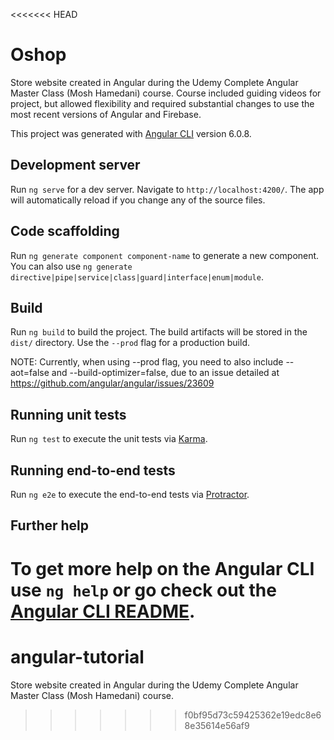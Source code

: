 <<<<<<< HEAD
# Oshop

Store website created in Angular during the Udemy Complete Angular Master Class (Mosh Hamedani) course.
Course included guiding videos for project, but allowed flexibility and required substantial changes to use the most recent versions of Angular and Firebase.



This project was generated with [Angular CLI](https://github.com/angular/angular-cli) version 6.0.8.

## Development server

Run `ng serve` for a dev server. Navigate to `http://localhost:4200/`. The app will automatically reload if you change any of the source files.

## Code scaffolding

Run `ng generate component component-name` to generate a new component. You can also use `ng generate directive|pipe|service|class|guard|interface|enum|module`.

## Build

Run `ng build` to build the project. The build artifacts will be stored in the `dist/` directory. Use the `--prod` flag for a production build.

NOTE: Currently, when using --prod flag, you need to also include --aot=false and --build-optimizer=false, due to an issue detailed at https://github.com/angular/angular/issues/23609

## Running unit tests

Run `ng test` to execute the unit tests via [Karma](https://karma-runner.github.io).

## Running end-to-end tests

Run `ng e2e` to execute the end-to-end tests via [Protractor](http://www.protractortest.org/).

## Further help

To get more help on the Angular CLI use `ng help` or go check out the [Angular CLI README](https://github.com/angular/angular-cli/blob/master/README.md).
=======
# angular-tutorial
Store website created in Angular during the Udemy Complete Angular Master Class (Mosh Hamedani) course.
>>>>>>> f0bf95d73c59425362e19edc8e68e35614e56af9
